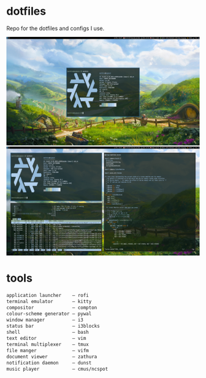 # dotfiles
Repo for the dotfiles and configs I use.

![nixos wallpaper](pics/hobbiton-clean.png)
![nixos wallpaper busy](pics/hobbiton-busy.png)

# tools
```
application launcher    — rofi
terminal emulator       — kitty 
compositor              — compton
colour-scheme generator — pywal
window manager          — i3
status bar              — i3blocks
shell                   — bash
text editor             — vim
terminal multiplexer    — tmux
file manger             — vifm
document viewer         — zathura
notification daemon     — dunst
music player            — cmus/ncspot
```
